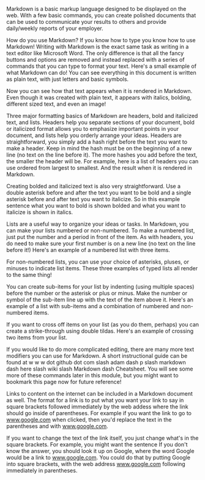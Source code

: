 Markdown is a basic markup language designed to be displayed on the web.  With a few basic commands, you can create polished documents that can be used to communicate your results to others and provide daily/weekly reports of your employer.

How do you use Markdown? If you know how to type you know how to use Markdown! Writing with Markdown is the exact same task as writing in a text editor like Microsoft Word. The only difference is that all the fancy buttons and options are removed and instead replaced with a series of commands that you can type to format your text.  Here's a small example of what Markdown can do!  You can see everything in this document is written as plain text, with just letters and basic symbols.

Now you can see how that text appears when it is rendered in Markdown.  Even though it was created with plain text, it appears with italics, bolding, different sized text, and even an image!

Three major formatting basics of Markdown are headers, bold and italicized text, and lists. Headers help you separate sections of your document, bold or italicized format allows you to emphasize important points in your document, and lists help you orderly arrange your ideas.  Headers are straightforward, you simply add a hash right before the text you want to make a header. Keep in mind the hash must be on the beginning of a new line (no text on the line before it). The more hashes you add before the text, the smaller the header will be. For example, here is a list of headers you can use ordered from largest to smallest.  And the result when it is rendered in Markdown.

Creating bolded and italicized text is also very straightforward.  Use a double asterisk before and after the text you want to be bold and a single asterisk before and after text you want to italicize.  So in this example sentence what you want to bold is shown bolded and what you want to italicize is shown in italics.

Lists are a useful way to organize your ideas or tasks.  In Markdown, you can make your lists numbered or non-numbered.  To make a numbered list, just put the number and a period in front of the item.  As with headers, you do need to make sure your first number is on a new line (no text on the line before it!)  Here's an example of a numbered list with three items.

For non-numbered lists, you can use your choice of asterisks, pluses, or minuses to indicate list items.  These three examples of typed lists all render to the same thing!

You can create sub-items for your list by indenting (using multiple spaces) before the number or the asterisk or plus or minus.  Make the number or symbol of the sub-item line up with the text of the item above it.  Here's an example of a list with sub-items and a combination of numbered and non-numbered items.

If you want to cross off items on your list (as you do them, perhaps) you can create a strike-through using double tildas.  Here's an example of crossing two items from your list.

If you would like to do more complicated editing, there are many more text modifiers you can use for Markdown. A short instructional guide can be found at w w w dot github dot com slash adam dash p slash markdown dash here slash wiki slash Markdown dash Cheatsheet.  You will see some more of these commands later in this module, but you might want to bookmark this page now for future reference!

Links to content on the internet can be included in a Markdown document as well.  The format for a link is to put what you want your link to say in square brackets followed immediately by the web addess where the link should go inside of parentheses.  For example if you want the link to go to www.google.com when clicked, then you'd replace the text in the parentheses and with www.google.com.

If you want to change the text of the link itself, you just change what's in the square brackets.  For example, you might want the sentence If you don't know the answer, you should look it up on Google, where the word Google would be a link to www.google.com.  You could do that by putting Google into square brackets, with the web address www.google.com following immediately in parentheses.

